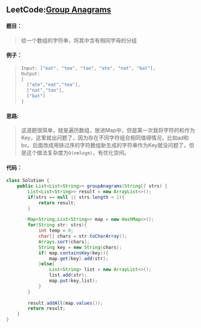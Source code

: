 ## LeetCode:[Group Anagrams](https://leetcode.com/problems/group-anagrams/)

#### 题目：

> 给一个数组的字符串，将其中含有相同字母的分组

#### 例子：

> ```java
> Input: ["eat", "tea", "tan", "ate", "nat", "bat"],
> Output:
> [
>   ["ate","eat","tea"],
>   ["nat","tan"],
>   ["bat"]
> ]
> ```

#### 思路:

> 这道题很简单，就是遍历数组，放进Map中，但是第一次我将字符的和作为Key，这里就出问题了，因为存在不同字符组合相同值得情况，比如ad和bc。后面改成用排过序的字符数组新生成的字符串作为Key就没问题了。但是这个做法复杂度为`O(nmlogm)`，有优化空间。

#### 代码：

```java
class Solution {
    public List<List<String>> groupAnagrams(String[] strs) {
        List<List<String>> result = new ArrayList<>();
        if(strs == null || strs.length < 1){
            return result;
        }
        
        Map<String,List<String>> map = new HashMap<>();
        for(String str: strs){
            int temp = 0;
            char[] chars = str.toCharArray();
            Arrays.sort(chars);
            String key = new String(chars);
            if( map.containsKey(key)){
                map.get(key).add(str);
            }else{
                List<String> list = new ArrayList<>();
                list.add(str);
                map.put(key,list);
            }
        }
        
        result.addAll(map.values());
        return result;
    }
}
```

